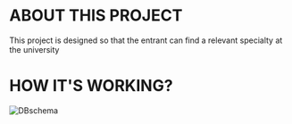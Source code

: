 # ABOUT THIS PROJECT
This project is designed so that the entrant can find a relevant specialty at the university

# HOW IT'S WORKING?
![DBschema](/screenshots/MAIN_PHOTO.png)
